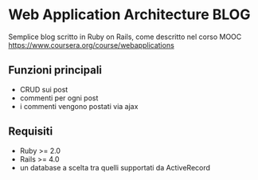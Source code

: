Web Application Architecture BLOG
====================================

Semplice blog scritto in Ruby on Rails, come descritto nel
corso MOOC https://www.coursera.org/course/webapplications

Funzioni principali
--------------------
* CRUD sui post
* commenti per ogni post
* i commenti vengono postati via ajax

Requisiti
----------
* Ruby >= 2.0
* Rails >= 4.0
* un database a scelta tra quelli supportati da ActiveRecord
